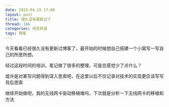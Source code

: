 ```yaml
---
date: 2015-04-15 17:09
layout: post
title: 很久没有更新过了
thread: 166
categories: 闲言碎语
tags: 随笔
---
```


今天看看已经很久没有更新过博客了，最开始的时候想自己搭建一个小窝写一写自己的所思所想。

经过这段时间的培训，笔记做了很多的整理，可是总感觉少了点什么？

或许是对某写问题得到深入思索吧，在这里以后不仅记录对技术的实现更应该写写背后思索

继续开始做吧，我的无线网卡驱动移植难吗，下次就是分析一下无线网卡的移植和方法
